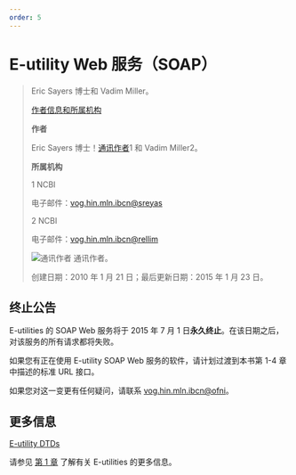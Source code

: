 ```yaml
---
order: 5
---
```


# E-utility Web 服务（SOAP）

> Eric Sayers 博士和 Vadim Miller。
>
> [作者信息和所属机构](https://www.ncbi.nlm.nih.gov/books/NBK43082/#__NBK43082_ai__)
>
> **作者**
>
> Eric Sayers 博士！[通讯作者](https://www.ncbi.nlm.nih.gov/corehtml/pmc/pmcgifs/corrauth.gif)1 和 Vadim Miller2。
>
> **所属机构**
>
> 1 NCBI
>
> 电子邮件：[vog.hin.mln.ibcn@sreyas](mailto:dev@null)
>
> 2 NCBI
>
> 电子邮件：[vog.hin.mln.ibcn@rellim](mailto:dev@null)
>
> ![通讯作者](https://www.ncbi.nlm.nih.gov/corehtml/pmc/pmcgifs/corrauth.gif) 通讯作者。
>
> 创建日期：2010 年 1 月 21 日；最后更新日期：2015 年 1 月 23 日。

## 终止公告

E-utilities 的 SOAP Web 服务将于 2015 年 7 月 1 日**永久终止**。在该日期之后，对该服务的所有请求都将失败。

如果您有正在使用 E-utility SOAP Web 服务的软件，请计划过渡到本书第 1-4 章中描述的标准 URL 接口。

如果您对这一变更有任何疑问，请联系 [vog.hin.mln.ibcn@ofni](mailto:dev@null)。

## 更多信息

[E-utility DTDs](https://www.ncbi.nlm.nih.gov/books/n/helpeutils/chapter4/#chapter4.Eutility_DTDs)

请参见 [第 1 章](https://www.ncbi.nlm.nih.gov/books/n/helpeutils/chapter1/#chapter1.For_More_Information_8) 了解有关 E-utilities 的更多信息。